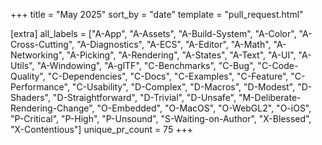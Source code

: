 +++
title = "May 2025"
sort_by = "date"
template = "pull_request.html"

[extra]
all_labels = ["A-App", "A-Assets", "A-Build-System", "A-Color", "A-Cross-Cutting", "A-Diagnostics", "A-ECS", "A-Editor", "A-Math", "A-Networking", "A-Picking", "A-Rendering", "A-States", "A-Text", "A-UI", "A-Utils", "A-Windowing", "A-glTF", "C-Benchmarks", "C-Bug", "C-Code-Quality", "C-Dependencies", "C-Docs", "C-Examples", "C-Feature", "C-Performance", "C-Usability", "D-Complex", "D-Macros", "D-Modest", "D-Shaders", "D-Straightforward", "D-Trivial", "D-Unsafe", "M-Deliberate-Rendering-Change", "O-Embedded", "O-MacOS", "O-WebGL2", "O-iOS", "P-Critical", "P-High", "P-Unsound", "S-Waiting-on-Author", "X-Blessed", "X-Contentious"]
unique_pr_count = 75
+++

